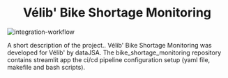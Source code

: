 <h1 align="center">Vélib' Bike Shortage Monitoring</h1> 

![integration-workflow](https://github.com/dataJSA/bike_shortage_monitoring/workflows/integration-workflow/badge.svg)

A short description of the project..
Vélib' Bike Shortage Monitoring was developed for Vélib' by dataJSA. The bike_shortage_monitoring repository contains streamlit app the ci/cd pipeline configuration setup (yaml file, makefile and bash scripts).
